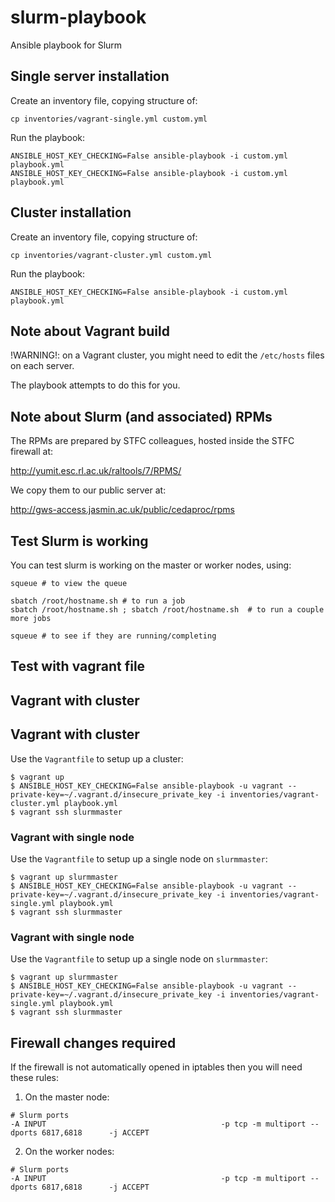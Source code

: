 # slurm-playbook

Ansible playbook for Slurm

## Single server installation

Create an inventory file, copying structure of:

```
cp inventories/vagrant-single.yml custom.yml
```

Run the playbook:

```
ANSIBLE_HOST_KEY_CHECKING=False ansible-playbook -i custom.yml playbook.yml
ANSIBLE_HOST_KEY_CHECKING=False ansible-playbook -i custom.yml playbook.yml
```

## Cluster installation

Create an inventory file, copying structure of:

```
cp inventories/vagrant-cluster.yml custom.yml
```

Run the playbook:

```
ANSIBLE_HOST_KEY_CHECKING=False ansible-playbook -i custom.yml playbook.yml
```

## Note about Vagrant build

!WARNING!: on a Vagrant cluster, you might need to edit the `/etc/hosts` files on each server.

The playbook attempts to do this for you.

## Note about Slurm (and associated) RPMs

The RPMs are prepared by STFC colleagues, hosted inside the STFC firewall at:

http://yumit.esc.rl.ac.uk/raltools/7/RPMS/

We copy them to our public server at:

http://gws-access.jasmin.ac.uk/public/cedaproc/rpms

## Test Slurm is working

You can test slurm is working on the master or worker nodes, using:

```
squeue # to view the queue

sbatch /root/hostname.sh # to run a job
sbatch /root/hostname.sh ; sbatch /root/hostname.sh  # to run a couple more jobs

squeue # to see if they are running/completing
```

## Test with vagrant file

## Vagrant with cluster

## Vagrant with cluster

Use the `Vagrantfile` to setup up a cluster:

```
$ vagrant up
$ ANSIBLE_HOST_KEY_CHECKING=False ansible-playbook -u vagrant --private-key=~/.vagrant.d/insecure_private_key -i inventories/vagrant-cluster.yml playbook.yml
$ vagrant ssh slurmmaster
```

### Vagrant with single node

Use the `Vagrantfile` to setup up a single node on `slurmmaster`:

```
$ vagrant up slurmmaster
$ ANSIBLE_HOST_KEY_CHECKING=False ansible-playbook -u vagrant --private-key=~/.vagrant.d/insecure_private_key -i inventories/vagrant-single.yml playbook.yml
$ vagrant ssh slurmmaster
```

### Vagrant with single node

Use the `Vagrantfile` to setup up a single node on `slurmmaster`:

```
$ vagrant up slurmmaster
$ ANSIBLE_HOST_KEY_CHECKING=False ansible-playbook -u vagrant --private-key=~/.vagrant.d/insecure_private_key -i inventories/vagrant-single.yml playbook.yml
$ vagrant ssh slurmmaster
```

## Firewall changes required

If the firewall is not automatically opened in iptables then you will need these rules:

 1. On the master node:

```
# Slurm ports
-A INPUT                                       -p tcp -m multiport --dports 6817,6818      -j ACCEPT
```

 2. On the worker nodes:

```
# Slurm ports
-A INPUT                                       -p tcp -m multiport --dports 6817,6818      -j ACCEPT
```
